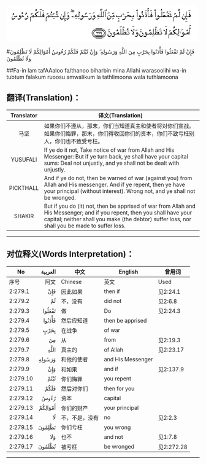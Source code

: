![002:279](images/002_279.gif)

#فَإِنْ لَمْ تَفْعَلُوا فَأْذَنُوا بِحَرْبٍ مِنَ اللَّهِ وَرَسُولِهِ ۖ وَإِنْ تُبْتُمْ فَلَكُمْ رُءُوسُ أَمْوَالِكُمْ لَا تَظْلِمُونَ وَلَا تُظْلَمُونَ 

##Fa-in lam tafAAaloo fa/thanoo biharbin mina Allahi warasoolihi wa-in tubtum falakum ruoosu amwalikum la tathlimoona wala tuthlamoona 

## 翻译(Translation)：

| Translator | 译文(Translation)                                            |
| :--------: | ------------------------------------------------------------ |
|    马坚    | 如果你们不遵从，那末，你们当知道真主和使者将对你们宣战。如果你们悔罪，那末，你们得收回你们的资本，你们不致亏枉别人，你们也不致受亏枉。 |
|  YUSUFALI  | If ye do it not, Take notice of war from Allah and His Messenger: But if ye turn back, ye shall have your capital sums: Deal not unjustly, and ye shall not be dealt with unjustly. |
| PICKTHALL  | And if ye do not, then be warned of war (against you) from Allah and His messenger. And if ye repent, then ye have your principal (without interest). Wrong not, and ye shall not be wronged. |
|   SHAKIR   | But if you do (it) not, then be apprised of war from Allah and His Messenger; and if you repent, then you shall have your capital; neither shall you make (the debtor) suffer loss, nor shall you be made to suffer loss. |

---

## 对位释义(Words Interpretation)：

| No   | العربية | 中文    | English | 曾用词 |
| ---- | ------: | ------- | ------- | ------ |
| 序号 |    阿文 | Chinese | 英文    | Used   |
| 2:279.1  | فَإِنْ     | 因此如果       | then if           | 见2:24.1   |
| 2:279.2  | لَمْ      | 不，没有       | did not           | 见2:6.8    |
| 2:279.3  | تَفْعَلُوا  | 做             | Do                | 见2:24.3   |
| 2:279.4  | فَأْذَنُوا  | 然后应知道     | then be apprised  |            |
| 2:279.5  | بِحَرْبٍ    | 在战争         | of war            |            |
| 2:279.6  | مِنَ      | 从             | from              | 见2:19.3 |
| 2:279.7  |    اللَّهِ | 真主的         | of Allah          | 见2:23.17  |
| 2:279.8  | وَرَسُولِهِ  | 和他的使者     | and His Messenger |            |
| 2:279.9  | وَإِنْ     | 和如果         | and if            | 见2:137.9  |
| 2:279.10 | تُبْتُمْ    | 你们悔罪       | you repent        |            |
| 2:279.11 | فَلَكُمْ    | 然后对你们     | then for you      |            |
| 2:279.12 | رُءُوسُ    | 资本           | capital           |            |
| 2:279.13 | أَمْوَالِكُمْ | 你们的财产     | your principal    |            |
| 2:279.14 | لَا      | 不，不是，没有 | no                | 见2:2.3    |
| 2:279.15 | تَظْلِمُونَ  | 你们亏枉       | you wrong         |            |
| 2:279.16 | وَلَا     | 也不           | and not           | 见1:7.8    |
| 2:279.17 | تُظْلَمُونَ  | 被亏枉         | be wronged        | 见2:272.28 |

---

